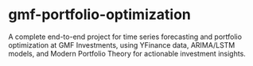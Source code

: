 # gmf-portfolio-optimization
A complete end-to-end project for time series forecasting and portfolio optimization at GMF Investments, using YFinance data, ARIMA/LSTM models, and Modern Portfolio Theory for actionable investment insights.
